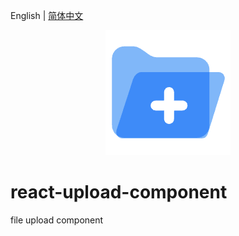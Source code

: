 English | [简体中文](./README.zh-cn.md)

<div align=center>
  <img src="https://github.com/Hu-xiaojian/react-upload-component/blob/master/static/upload.png" />
</div>

# react-upload-component

file upload component
